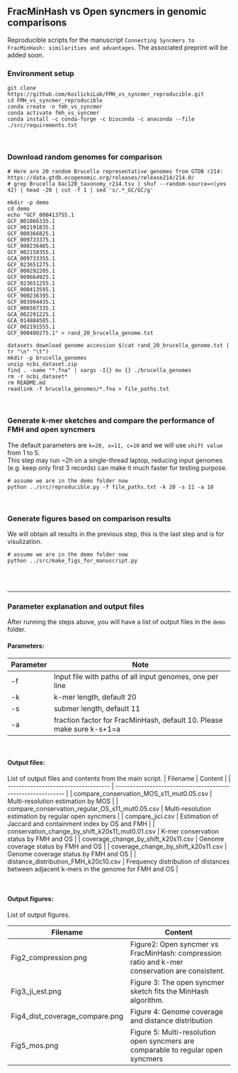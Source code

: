 ## FracMinHash vs Open syncmers in genomic comparisons
Reproducible scripts for the manuscript `Connecting Syncmers to FracMinHash: similarities and advantages`. The associated preprint will be added soon.
</br>
### Environment setup
```
git clone https://github.com/KoslickiLab/FMH_vs_syncmer_reproducible.git
cd FMH_vs_syncmer_reproducible
conda create -n fmh_vs_syncmer
conda activate fmh_vs_syncmer
conda install -c conda-forge -c bioconda -c anaconda --file ./src/requirements.txt
```
</br>

### Download random genomes for comparison
```
# Here are 20 random Brucella representative genomes from GTDB r214: https://data.gtdb.ecogenomic.org/releases/release214/214.0/
# grep Brucella bac120_taxonomy_r214.tsv | shuf --random-source=<(yes 42) | head -20 | cut -f 1 | sed 's/.*_GC/GC/g'

mkdir -p demo
cd demo
echo "GCF_000413755.1
GCF_001866335.1
GCF_002191835.1
GCF_000366825.1
GCF_009733375.1
GCF_900236485.1
GCF_002150355.1
GCA_009733355.1
GCF_023651275.1
GCF_000292205.1
GCF_009664925.1
GCF_023651255.1
GCF_000413595.1
GCF_900236395.1
GCF_003994435.1
GCF_006507335.1
GCA_002291225.1
GCA_014884585.1
GCF_002191555.1
GCF_000480275.1" > rand_20_brucella_genome.txt

datasets download genome accession $(cat rand_20_brucella_genome.txt | tr "\n" "\t")
mkdir -p brucella_genomes
unzip ncbi_dataset.zip
find . -name "*.fna" | xargs -I{} mv {} ./brucella_genomes
rm -r ncbi_dataset*
rm README.md
readlink -f brucella_genomes/*.fna > file_paths.txt
```

</br>

### Generate k-mer sketches and compare the performance of FMH and open syncmers
The default parameters are `k=20, s=11, c=10` and we will use `shift value` from 1 to 5.  
This step may run ~2h on a single-thread laptop, reducing input genomes (e.g. keep only first 3 records) can make it much faster for testing purpose.
```
# assume we are in the demo folder now
python ../src/reproducible.py -f file_paths.txt -k 20 -s 11 -a 10
```

</br>

### Generate figures based on comparison results  
We will obtain all results in the previous step, this is the last step and is for visulization.
```
# assume we are in the demo folder now
python ../src/make_figs_for_manuscript.py
```
</br>
</br>

---

### Parameter explanation and output files
After running the steps above, you will have a list of output files in the `demo` folder.
#### Parameters:
| Parameter | Note                                                         |
| --------- | ------------------------------------------------------------ |
| -f        | Input file with paths of all input genomes, one per line     |
| -k        | k-mer length, default 20                                     |
| -s        | submer length, default 11                                     |
| -a        | fraction factor for FracMinHash, default 10. Please make sure k-s+1=a |

</br>

#### Output files:
List of output files and contents from the main script.
| Filename                             | Content                                                      |
| ------------------------------------ | ------------------------------------------------------------ |
| compare_conservation_MOS_s11_mut0.05.csv  | Multi-resolution estimation by MOS                             |
| compare_conservation_regular_OS_s11_mut0.05.csv               | Multi-resolution estimation by regular open syncmers |
| compare_jici.csv            | Estimation of Jaccard and containment index by OS and FMH |
| conservation_change_by_shift_k20s11_mut0.01.csv | K-mer conservation status by FMH and OS |
| coverage_change_by_shift_k20s11.csv                | Genome coverage status by FMH and OS     |
| coverage_change_by_shift_k20s11.csv                | Genome coverage status by FMH and OS     |
| distance_distribution_FMH_k20c10.csv | Frequency distribution of distances between adjacent k-mers in the genome for FMH and OS |

</br>

#### Output figures:
List of output figures.

| Filename                              | Content                              |
| ------------------------------------- | ------------------------------------ |
| Fig2_compression.png | Figure2: Open syncmer vs FracMinHash: compression ratio and k-mer conservation are consistent. |
| Fig3_ji_est.png | Figure 3: The open syncmer sketch fits the MinHash algorithm. |
| Fig4_dist_coverage_compare.png    | Figure 4: Genome coverage and distance distribution |
| Fig5_mos.png | Figure 5: Multi-resolution open syncmers are comparable to regular open syncmers |






